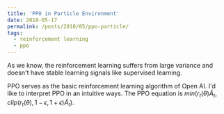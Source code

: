 ```yaml
---
title: 'PPO in Particle Environment'
date: 2018-05-17
permalink: /posts/2018/05/ppo-particle/
tags:
  - reinforcement learning
  - ppo
---
```


As we know, the reinforcement learning suffers from large variance and doesn't have stable learning signals like supervised learning.

PPO serves as the basic reinforcement learning algorithm of Open AI. I'd like to interpret PPO in an intuitive ways.
The PPO equation is $min(r_t(\theta)\hat{A}_t, clip(r_t(\theta), 1-\epsilon, 1+\epsilon)\hat{A}_t)$.